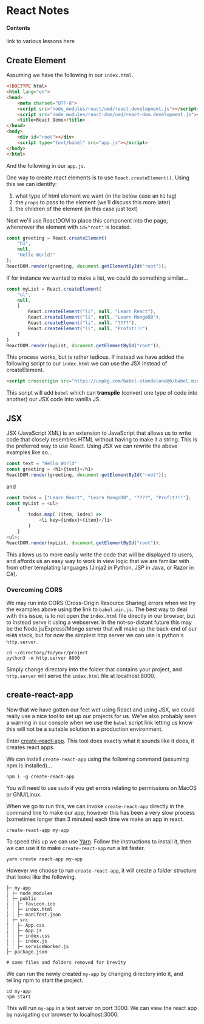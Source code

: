 # React Notes

#### Contents
link to various lessons here

## Create Element

Assuming we have the following in our ```index.html```.

```html
<!DOCTYPE html>
<html lang="en">
<head>
    <meta charset="UTF-8">
    <script src="node_modules/react/umd/react.development.js"></script>
    <script src="node_modules/react-dom/umd/react-dom.development.js"></script>
    <title>React Demo</title>
</head>
<body>
    <div id="root"></div>
    <script type="text/babel" src="app.js"></script>
</body>
</html>
```

And the following in our ```app.js```.

One way to create react elements is to use ```React.createElement()```. Using this we can identify:
1. what type of html element we want (in the below case an ```h1``` tag)
2. the ```props``` to pass to the element (we'll discuss this more later)
3. the children of the element (in this case just text) 

Next we'll use ReactDOM to place this component into the page, whererever the element with ```id="root"``` is located.

```javascript
const greeting = React.createElement(
    "h1",
    null,
    "Hello World!"
);
ReactDOM.render(greeting, document.getElementById("root"));
```

If for instance we wanted to make a list, we could do something similar...

```javascript
const myList = React.createElement(
    "ul",
    null,
    [
        React.createElement("li", null, "Learn React"),
        React.createElement("li", null, "Learn MongoDB"),
        React.createElement("li", null, "????"),
        React.createElement("li", null, "Profit!!!")
    ]
)
ReactDOM.render(myList, document.getElementById("root"));
```

This process works, but is rather tedious. If instead we have added the following script to our ```index.html``` we can use the JSX instead of createElement.

```html
<script crossorigin src="https://unpkg.com/babel-standalone@6/babel.min.js"></script>
```

This script will add ```babel``` which can **transpile** (convert one type of code into another) our JSX code into vanilla JS.

## JSX

JSX (JavaScript XML) is an extension to JavaScript that allows us to write code that closely resembles HTML without having to make it a string. This is the preferred way to use React. Using JSX we can rewrite the above examples like so...

```javascript
const text = "Hello World"
const greeting = <h1>{text}</h1>
ReactDOM.render(greeting, document.getElementById("root"));
```

and 

```javascript
const todos = ["Learn React", "Learn MongoDB", "????", "Profit!!!"];
const myList = <ul>
    {
        todos.map( (item, index) => 
            <li key={index}>{item}</li>
        )
    }
<ul>;
ReactDOM.render(myList, document.getElementById("root"));
```

This allows us to more easily write the code that will be displayed to users, and affords us an easy way to work in view logic that we are familiar with from other templating languages (Jinja2 in Python, JSP in Java, or Razor in C#).

### Overcoming CORS 

We may run into CORS (Cross-Origin Resource Sharing) errors when we try the examples above using the link to ```babel.min.js```. The best way to deal with this issue, is to not open the ```index.html``` file directly in our browser, but to instead serve it using a webserver. In the not-so-distant future this may be the Node.js/Express/Mongo server that will make up the back-end of our ```MERN``` stack, but for now the simplest http server we can use is python's ```http.server```.

```shell
cd ~/directory/to/your/project
python3 -m http.server 8000
```

Simply change directory into the folder that contains your project, and ```http.server``` will serve the ```index.html``` file at localhost:8000.

## create-react-app

Now that we have gotten our feet wet using React and using JSX, we could really use a nice tool to set up our projects for us. We've also probably seen a warning in our console when we use the ```babel``` script link letting us know this will not be a suitable solution in a production environment. 

Enter [create-react-app](https://github.com/facebook/create-react-app). This tool does exactly what it sounds like it does, it creates react apps. 

We can install ```create-react-app``` using the following command (assuming npm is installed)...

```shell
npm i -g create-react-app
```

You will need to use ```sudo``` if you get errors relating to permissions on MacOS or GNU/Linux.

When we go to run this, we can invoke ```create-react-app``` directly in the command line to make our app, however this has been a very slow process (sometimes longer than 3 minutes) each time we make an app in react.

```shell
create-react-app my-app
```

 To speed this up we can use [Yarn](https://yarnpkg.com/en/docs/install). Follow the instructions to install it, then we can use it to make ```create-react-app``` run a lot faster.

```shell
yarn create react-app my-app
```

However we choose to run ```create-react-app```, it will create a folder structure that looks like the following.

```
├─ my-app
┊ ├─ node_modules
┊ ├─ public
┊ ┊ ├─ favicon.ico
┊ ┊ ├─ index.html
┊ ┊ ├─ manifest.json
┊ ├─ src
┊ ┊ ├─ App.css
┊ ┊ ├─ App.js
┊ ┊ ├─ index.css
┊ ┊ ├─ index.js
┊ ┊ ├─ serviceWorker.js
├─ package.json

# some files and folders removed for brevity
```

We can run the newly created ```my-app``` by changing directory into it, and telling npm to start the project.

```shell
cd my-app
npm start
```

This will run ```my-app``` in a test server on port 3000. We can view the react app by navigating our browser to localhost:3000.
